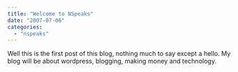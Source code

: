```yaml
---
title: "Welcome to NSpeaks"
date: "2007-07-06"
categories: 
  - "nspeaks"
---
```


Well this is the first post of this blog, nothing much to say except a hello. My blog will be about wordpress, blogging, making money and technology.
